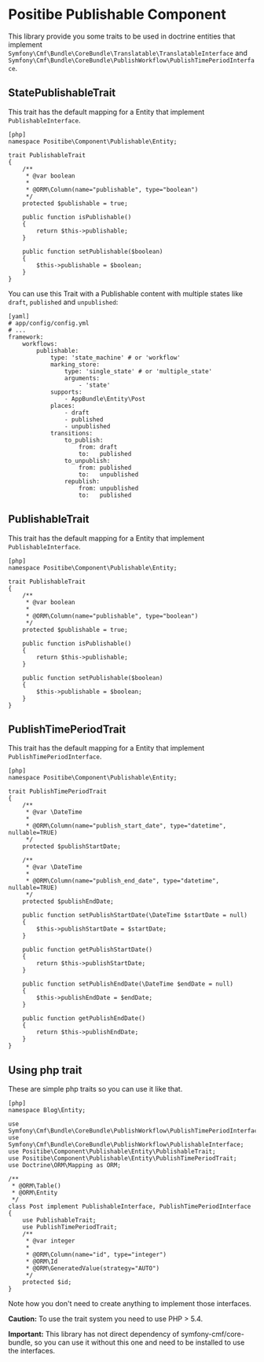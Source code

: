 Positibe Publishable Component
==============================

This library provide you some traits to be used in doctrine entities that implement `Symfony\Cmf\Bundle\CoreBundle\Translatable\TranslatableInterface` and `Symfony\Cmf\Bundle\CoreBundle\PublishWorkflow\PublishTimePeriodInterface`.

StatePublishableTrait
---------------------

This trait has the default mapping for a Entity that implement `PublishableInterface`.

    [php]
    namespace Positibe\Component\Publishable\Entity;

    trait PublishableTrait
    {
        /**
         * @var boolean
         *
         * @ORM\Column(name="publishable", type="boolean")
         */
        protected $publishable = true;

        public function isPublishable()
        {
            return $this->publishable;
        }

        public function setPublishable($boolean)
        {
            $this->publishable = $boolean;
        }
    }

You can use this Trait with a Publishable content with multiple states like `draft`, `published` and `unpublished`:

    [yaml]
    # app/config/config.yml
    # ...
    framework:
        workflows:
            publishable:
                type: 'state_machine' # or 'workflow'
                marking_store:
                    type: 'single_state' # or 'multiple_state'
                    arguments:
                        - 'state'
                supports:
                    - AppBundle\Entity\Post
                places:
                    - draft
                    - published
                    - unpublished
                transitions:
                    to_publish:
                        from: draft
                        to:   published
                    to_unpublish:
                        from: published
                        to:   unpublished
                    republish:
                        from: unpublished
                        to:   published
PublishableTrait
----------------

This trait has the default mapping for a Entity that implement `PublishableInterface`.

    [php]
    namespace Positibe\Component\Publishable\Entity;

    trait PublishableTrait
    {
        /**
         * @var boolean
         *
         * @ORM\Column(name="publishable", type="boolean")
         */
        protected $publishable = true;

        public function isPublishable()
        {
            return $this->publishable;
        }

        public function setPublishable($boolean)
        {
            $this->publishable = $boolean;
        }
    }

PublishTimePeriodTrait
----------------------

This trait has the default mapping for a Entity that implement `PublishTimePeriodInterface`.

    [php]
    namespace Positibe\Component\Publishable\Entity;

    trait PublishTimePeriodTrait
    {
        /**
         * @var \DateTime
         *
         * @ORM\Column(name="publish_start_date", type="datetime", nullable=TRUE)
         */
        protected $publishStartDate;

        /**
         * @var \DateTime
         *
         * @ORM\Column(name="publish_end_date", type="datetime", nullable=TRUE)
         */
        protected $publishEndDate;

        public function setPublishStartDate(\DateTime $startDate = null)
        {
            $this->publishStartDate = $startDate;
        }

        public function getPublishStartDate()
        {
            return $this->publishStartDate;
        }

        public function setPublishEndDate(\DateTime $endDate = null)
        {
            $this->publishEndDate = $endDate;
        }

        public function getPublishEndDate()
        {
            return $this->publishEndDate;
        }
    }

Using php trait
---------------

These are simple php traits so you can use it like that.

    [php]
    namespace Blog\Entity;

    use Symfony\Cmf\Bundle\CoreBundle\PublishWorkflow\PublishTimePeriodInterface;
    use Symfony\Cmf\Bundle\CoreBundle\PublishWorkflow\PublishableInterface;
    use Positibe\Component\Publishable\Entity\PublishableTrait;
    use Positibe\Component\Publishable\Entity\PublishTimePeriodTrait;
    use Doctrine\ORM\Mapping as ORM;

    /**
     * @ORM\Table()
     * @ORM\Entity
     */
    class Post implement PublishableInterface, PublishTimePeriodInterface
    {
        use PublishableTrait;
        use PublishTimePeriodTrait;
        /**
         * @var integer
         *
         * @ORM\Column(name="id", type="integer")
         * @ORM\Id
         * @ORM\GeneratedValue(strategy="AUTO")
         */
        protected $id;
    }

Note how you don't need to create anything to implement those interfaces.

**Caution:** To use the trait system you need to use PHP > 5.4.

**Important:** This library has not direct dependency of symfony-cmf/core-bundle, so you can use it without this one and need to be installed to use the interfaces.


